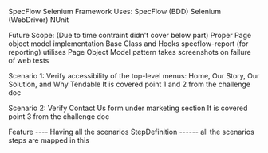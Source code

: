 ﻿SpecFlow Selenium Framework
Uses:
SpecFlow (BDD)
Selenium (WebDriver)
NUnit 

Future Scope: (Due to time contraint didn't cover below part)
Proper Page object model implementation
Base Class and Hooks
specflow-report (for reporting)
utilises Page Object Model pattern
takes screenshots on failure of web tests

Scenario 1: Verify accessibility of the top-level menus: Home, Our Story, Our Solution, and Why Tendable
 It is covered point 1 and 2 from the challenge doc

Scenario 2: Verify Contact Us form under marketing section
 It is covered point 3 from the challenge doc

 Feature ---- Having all the scenarios
 StepDefinition ------ all the scenarios steps are mapped in this




